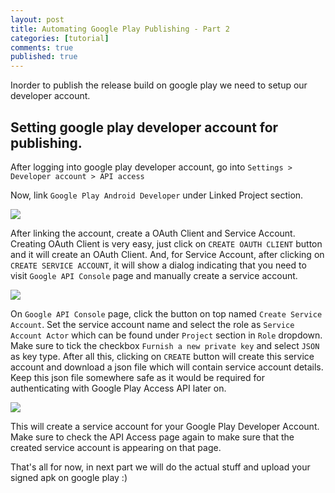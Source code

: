 ```yaml
---
layout: post
title: Automating Google Play Publishing - Part 2
categories: [tutorial]
comments: true
published: true
---
```


Inorder to publish the release build on google play we need to setup our developer account.

<!--more--> 

## Setting google play developer account for publishing.

After logging into google play developer account, go into `Settings > Developer account > API access`

Now, link `Google Play Android Developer` under Linked Project section.

![](../../img/google_play_api_access.png)

After linking the account, create a OAuth Client and Service Account. Creating OAuth Client is very easy, just click on `CREATE OAUTH CLIENT` button and it will create an OAuth Client. And, for Service Account, after clicking on `CREATE SERVICE ACCOUNT`, it will show a dialog indicating that you need to visit `Google API Console` page and manually create a service account.

![](../../img/google_play_api_access_create_service_account.png)

On `Google API Console` page, click the button on top named `Create Service Account`. Set the service account name and select the role as `Service Account Actor` which can be found under `Project` section in `Role` dropdown. Make sure to tick the checkbox `Furnish a new private key` and select `JSON` as key type. After all this, clicking on `CREATE` button will create this service account and download a json file which will contain service account details. Keep this json file somewhere safe as it would be required for authenticating with Google Play Access API later on.

![](../../img/google_api_console_service_account.png)

This will create a service account for your Google Play Developer Account. Make sure to check the API Access page again to make sure that the created service account is appearing on that page.

That's all for now, in next part we will do the actual stuff and upload your signed apk on google play :)